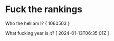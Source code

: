 # Fuck the rankings

Who the hell am I?
{ 1060503 }

What fucking year is it?
[ 2024-01-13T06:35:01Z ]
